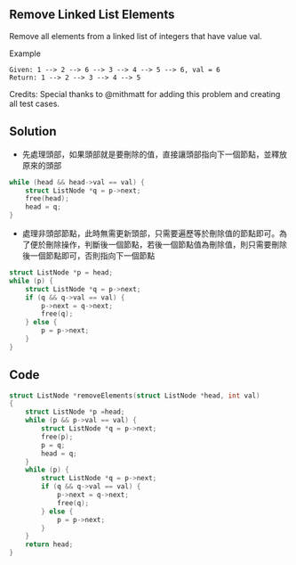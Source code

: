 ## Remove Linked List Elements

Remove all elements from a linked list of integers that have value val.

Example
```
Given: 1 --> 2 --> 6 --> 3 --> 4 --> 5 --> 6, val = 6
Return: 1 --> 2 --> 3 --> 4 --> 5
```

Credits:
Special thanks to @mithmatt for adding this problem and creating all test cases.

## Solution

* 先處理頭部，如果頭部就是要刪除的值，直接讓頭部指向下一個節點，並釋放原來的頭部
```c
while (head && head->val == val) {
	struct ListNode *q = p->next;
	free(head);
	head = q;
}
```
* 處理非頭部節點，此時無需更新頭部，只需要遍歷等於刪除值的節點即可。為了便於刪除操作，判斷後一個節點，若後一個節點值為刪除值，則只需要刪除後一個節點即可，否則指向下一個節點
```c
struct ListNode *p = head;
while (p) {
	struct ListNode *q = p->next;
	if (q && q->val == val) {
		p->next = q->next;
		free(q);
	} else {
		p = p->next;
	}
}
```

## Code
```c
struct ListNode *removeElements(struct ListNode *head, int val)
{
	struct ListNode *p =head;
	while (p && p->val == val) {
		struct ListNode *q = p->next;
		free(p);
		p = q;
		head = q;
	}
	while (p) {
		struct ListNode *q = p->next;
		if (q && q->val == val) {
			p->next = q->next;
			free(q);
		} else {
			p = p->next;
		}
	}
	return head;
}
```
